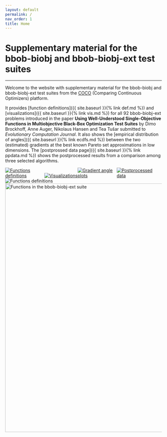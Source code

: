 ```yaml
---
layout: default
permalink: /
nav_order: 1
title: Home
---
```


# Supplementary material for the bbob-biobj and bbob-biobj-ext test suites  #
---
<link rel="stylesheet" href="{{ '/assets/css/custom.css' | relative_url }}"/>

Welcome to the website with supplementary material for the bbob-biobj and bbob-biobj-ext test suites from the [COCO](https://github.com/numbbo/coco) (Comparing Continuous Optimizers) platform. 

It provides [function definitions]({{ site.baseurl }}{% link def.md %}) and [visualizations]({{ site.baseurl }}{% link vis.md %}) for all 92 bbob-biobj-ext problems introduced in the paper <strong>Using Well-Understood Single-Objective Functions in Multiobjective Black-Box Optimization Test Suites</strong> by   Dimo Brockhoff, Anne Auger, Nikolaus Hansen and Tea Tušar submitted to <cite>Evolutionary Computation Journal</cite>. It also shows the [empirical distribution of angles]({{ site.baseurl }}{% link ecdfs.md %}) between the two (estimated) gradients at the best known Pareto set approximations in low dimensions. The [postprossed data page]({{ site.baseurl }}{% link ppdata.md %}) shows the postprocessed results from a comparison among three selected algorithms.

<div width="100%">
<a href="{{ site.baseurl }}{% link def.md %}"><img src="../assets/img/button-def.png" alt="Functions definitions" style="max-width: 25%; height: auto;"></a><a href="{{ site.baseurl }}{% link vis.md %}"><img src="../assets/img/button-vis.png" alt="Visualizations" style="max-width: 25%; height: auto;"></a><a href="{{ site.baseurl }}{% link ecdfs.md %}"><img src="../assets/img/button-ecdfs.png" alt="Gradient angle plots" style="max-width: 25%; height: auto;"></a><a href="{{ site.baseurl }}{% link ppdata.md %}"><img src="../assets/img/button-ppdata.png" alt="Postprocessed data" style="max-width: 25%; height: auto;"></a>
</div>

<img src="../assets/img/button-def.png" alt="Functions definitions">

<img src="../assets/img/bbob-biobj-ext.png" alt="Functions in the bbob-biobj-ext suite" width="800">

